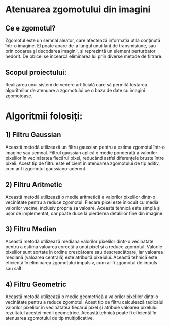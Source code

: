 # Atenuarea zgomotului din imagini

##  Ce e zgomotul?
Zgomotul este un semnal aleator, care afectează informația utilă conținută
într-o imagine. El poate apare de-a lungul unui lanț de transmisiune, sau
prin codarea și decodarea imaginii, și reprezintă un element perturbator nedorit. De obicei se încearcă eliminarea lui prin diverse metode de filtrare.


##  Scopul proiectului:

Realizarea unui sistem de vedere artificială care să permită testarea algoritmilor de atenuare a zgomotului pe o baza de date cu imagini zgomotoase.







# Algoritmii folosiți:

## 1) Filtru Gaussian

Această metodă utilizează un filtru gaussian pentru a estima zgomotul într-o imagine sau semnal. Filtrul gaussian aplică o medie ponderată a valorilor pixelilor în vecinătatea fiecărui pixel, reducând astfel diferențele bruste între pixeli. Acest tip de filtru este eficient în atenuarea zgomotului de tip aditiv, cum ar fi zgomotul gaussiano-aderent.

 ## 2) Filtru Aritmetic

Această metodă utilizează o medie aritmetică a valorilor pixelilor dintr-o vecinătate pentru a reduce zgomotul. Fiecare pixel este înlocuit cu media valorilor vecine, inclusiv propria sa valoare. Această tehnică este simplă și ușor de implementat, dar poate duce la pierderea detaliilor fine din imagine.

## 3) Filtru Median

Această metodă utilizează mediana valorilor pixelilor dintr-o vecinătate pentru a estima valoarea corectă a unui pixel și a reduce zgomotul. Valorile pixelilor sunt sortate în ordine crescătoare sau descrescătoare, iar valoarea mediană (valoarea centrală) este atribuită pixelului. Această tehnică este eficientă în eliminarea zgomotului impulsiv, cum ar fi zgomotul de impuls sau salt.

## 4) Filtru Geometric

Această metodă utilizează o medie geometrică a valorilor pixelilor dintr-o vecinătate pentru a reduce zgomotul. Acest tip de filtru calculează radicalul valorilor pixelilor în vecinătatea fiecărui pixel și atribuie valoarea pixelului rezultatul acestei medii geometrice. Această tehnică poate fi eficientă în atenuarea zgomotului de tip multiplicative.
